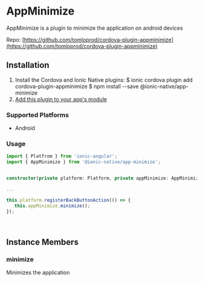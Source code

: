 # AppMinimize 


AppMinimize is a plugin to minimize the application on android devices


Repo: [https://github.com/tomloprod/cordova-plugin-appminimize](https://github.com/tomloprod/cordova-plugin-appminimize)



## Installation 

<ol>
<li>Install the Cordova and Ionic Native plugins:
<code-block language="shell">$ ionic cordova plugin add cordova-plugin-appminimize
$ npm install --save @ionic-native/app-minimize
</code-block>
</li>
<li><a href="/docs/native/#Add_Plugins_to_Your_App_Module">Add this plugin to your app's module</a></li>
</ol>



### Supported Platforms

* Android




### Usage


```typescript
import { Platfrom } from 'ionic-angular';
import { AppMinimize } from '@ionic-native/app-minimize';


constructor(private platform: Platform, private appMinimize: AppMinimize) { }

...

this.platform.registerBackButtonAction(() => {
   this.appMinimize.minimize();
});

```




<p><br></p>

## Instance Members

### minimize

Minimizes the application

<p><br></p>

